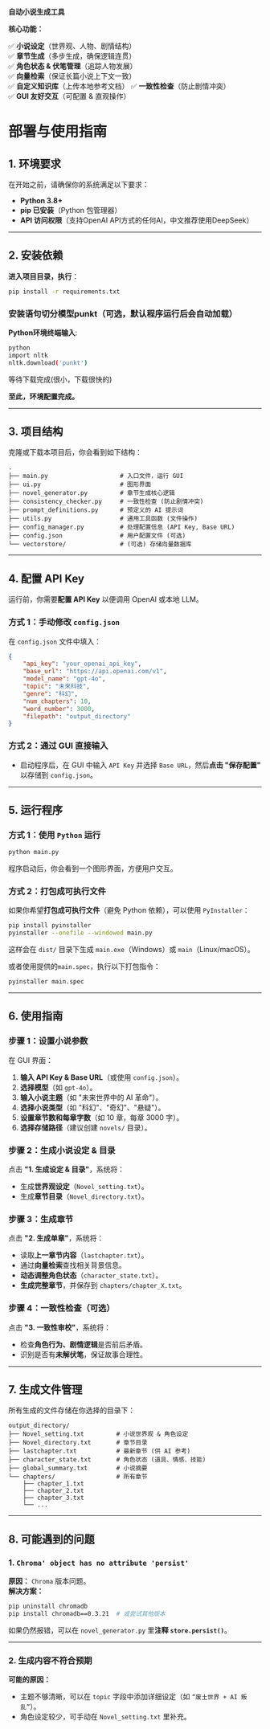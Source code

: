 **自动小说生成工具**

**核心功能：**

✅ **小说设定**（世界观、人物、剧情结构）  
✅ **章节生成**（多步生成，确保逻辑连贯）  
✅ **角色状态 & 伏笔管理**（追踪人物发展）  
✅ **向量检索**（保证长篇小说上下文一致）  
✅ **自定义知识库**（上传本地参考文档）
✅ **一致性检查**（防止剧情冲突）  
✅ **GUI 友好交互**（可配置 & 直观操作）  

# **部署与使用指南**

## **1. 环境要求**
在开始之前，请确保你的系统满足以下要求：
- **Python 3.8+**
- **pip 已安装**（Python 包管理器）
- **API 访问权限**（支持OpenAI API方式的任何AI，中文推荐使用DeepSeek）

---

## **2. 安装依赖**

**进入项目目录，执行**：
```bash
pip install -r requirements.txt
```
### 安装语句切分模型punkt（可选，默认程序运行后会自动加载）
**Python环境终端输入**:
```bash
python
import nltk
nltk.download('punkt')
```

等待下载完成(很小，下载很快的)

**至此，环境配置完成。**

---

## **3. 项目结构**
克隆或下载本项目后，你会看到如下结构：
```plaintext
.
├── main.py                    # 入口文件，运行 GUI
├── ui.py                      # 图形界面
├── novel_generator.py         # 章节生成核心逻辑
├── consistency_checker.py     # 一致性检查 (防止剧情冲突)
├── prompt_definitions.py      # 预定义的 AI 提示词
├── utils.py                   # 通用工具函数 (文件操作)
├── config_manager.py          # 处理配置信息 (API Key, Base URL)
├── config.json                # 用户配置文件 (可选)
└── vectorstore/               # (可选) 存储向量数据库
```

---

## **4. 配置 API Key**
运行前，你需要**配置 API Key** 以便调用 OpenAI 或本地 LLM。

### **方式 1：手动修改 `config.json`**
在 `config.json` 文件中填入：
```json
{
    "api_key": "your_openai_api_key",
    "base_url": "https://api.openai.com/v1",
    "model_name": "gpt-4o",
    "topic": "未来科技",
    "genre": "科幻",
    "num_chapters": 10,
    "word_number": 3000,
    "filepath": "output_directory"
}
```

### **方式 2：通过 GUI 直接输入**
- 启动程序后，在 GUI 中输入 `API Key` 并选择 `Base URL`，然后**点击 "保存配置"** 以存储到 `config.json`。

---

## **5. 运行程序**
### **方式 1：使用 `Python` 运行**
```bash
python main.py
```
程序启动后，你会看到一个图形界面，方便用户交互。

### **方式 2：打包成可执行文件**
如果你希望**打包成可执行文件**（避免 Python 依赖），可以使用 `PyInstaller`：
```bash
pip install pyinstaller
pyinstaller --onefile --windowed main.py
```
这样会在 `dist/` 目录下生成 `main.exe`（Windows）或 `main`（Linux/macOS）。

或者使用提供的`main.spec`，执行以下打包指令：
```bash
pyinstaller main.spec
```

---

## **6. 使用指南**
### **步骤 1：设置小说参数**
在 GUI 界面：
1. **输入 API Key & Base URL**（或使用 `config.json`）。
2. **选择模型**（如 `gpt-4o`）。
3. **输入小说主题**（如 "未来世界中的 AI 革命"）。
4. **选择小说类型**（如 "科幻"、"奇幻"、"悬疑"）。
5. **设置章节数和每章字数**（如 10 章，每章 3000 字）。
6. **选择存储路径**（建议创建 `novels/` 目录）。

### **步骤 2：生成小说设定 & 目录**
点击 **"1. 生成设定 & 目录"**，系统将：
- 生成**世界观设定**（`Novel_setting.txt`）。
- 生成**章节目录**（`Novel_directory.txt`）。

### **步骤 3：生成章节**
点击 **"2. 生成单章"**，系统将：
- 读取**上一章节内容**（`lastchapter.txt`）。
- 通过**向量检索**查找相关背景信息。
- **动态调整角色状态**（`character_state.txt`）。
- **生成完整章节**，并保存到 `chapters/chapter_X.txt`。

### **步骤 4：一致性检查（可选）**
点击 **"3. 一致性审校"**，系统将：
- 检查**角色行为、剧情逻辑**是否前后矛盾。
- 识别是否有**未解伏笔**，保证故事合理性。

---

## **7. 生成文件管理**
所有生成的文件存储在你选择的目录下：
```plaintext
output_directory/
├── Novel_setting.txt         # 小说世界观 & 角色设定
├── Novel_directory.txt       # 章节目录
├── lastchapter.txt           # 最新章节 (供 AI 参考)
├── character_state.txt       # 角色状态 (道具、情感、技能)
├── global_summary.txt        # 小说摘要
└── chapters/                 # 所有章节
    ├── chapter_1.txt
    ├── chapter_2.txt
    ├── chapter_3.txt
    └── ...
```

---

## **8. 可能遇到的问题**
### **1. `Chroma' object has no attribute 'persist'`**
**原因：** `Chroma` 版本问题。  
**解决方案：**
```bash
pip uninstall chromadb
pip install chromadb==0.3.21  # 或尝试其他版本
```
如果仍然报错，可以在 `novel_generator.py` 里**注释 `store.persist()`**。

---

### **2. 生成内容不符合预期**
**可能的原因：**
- 主题不够清晰，可以在 `topic` 字段中添加详细设定（如 `“废土世界 + AI 叛乱”`）。
- 角色设定较少，可手动在 `Novel_setting.txt` 里补充。
